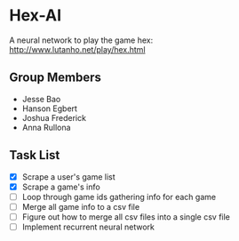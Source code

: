 # Hex-AI
A neural network to play the game hex: http://www.lutanho.net/play/hex.html

## Group Members

- Jesse Bao
- Hanson Egbert
- Joshua Frederick
- Anna Rullona

## Task List

- [X] Scrape a user's game list
- [X] Scrape a game's info
- [ ] Loop through game ids gathering info for each game
- [ ] Merge all game info to a csv file
- [ ] Figure out how to merge all csv files into a single csv file
- [ ] Implement recurrent neural network